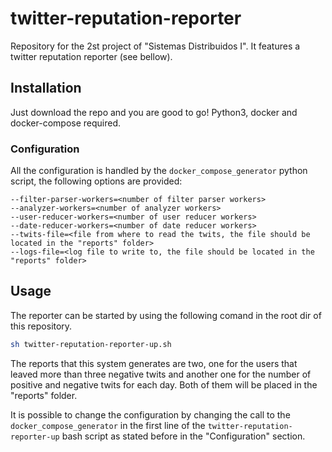 # twitter-reputation-reporter

Repository for the 2st project of "Sistemas Distribuidos I". It features a twitter reputation reporter (see bellow).

## Installation

Just download the repo and you are good to go! Python3, docker and docker-compose required.

### Configuration

All the configuration is handled by the `docker_compose_generator` python script, the following options are provided:

```
--filter-parser-workers=<number of filter parser workers>
--analyzer-workers=<number of analyzer workers>
--user-reducer-workers=<number of user reducer workers>
--date-reducer-workers=<number of date reducer workers>
--twits-file=<file from where to read the twits, the file should be located in the "reports" folder>
--logs-file=<log file to write to, the file should be located in the "reports" folder>
```

## Usage

The reporter can be started by using the following comand in the root dir of this repository.

``` bash
sh twitter-reputation-reporter-up.sh
```

The reports that this system generates are two, one for the users that leaved more than three negative twits and another one for the number of positive and negative twits for each day. Both of them will be placed in the "reports" folder.

It is possible to change the configuration by changing the call to the `docker_compose_generator` in the first line of the `twitter-reputation-reporter-up` bash script as stated before in the "Configuration" section. 

